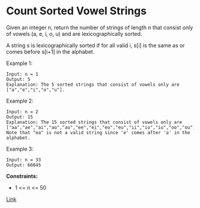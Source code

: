 # Count Sorted Vowel Strings

Given an integer n, return the number of strings of length n that consist only of vowels (a, e, i, o, u) and are lexicographically sorted.

A string s is lexicographically sorted if for all valid i, s[i] is the same as or comes before s[i+1] in the alphabet.


Example 1:

```
Input: n = 1
Output: 5
Explanation: The 5 sorted strings that consist of vowels only are ["a","e","i","o","u"].
```

Example 2:

```
Input: n = 2
Output: 15
Explanation: The 15 sorted strings that consist of vowels only are
["aa","ae","ai","ao","au","ee","ei","eo","eu","ii","io","iu","oo","ou","uu"].
Note that "ea" is not a valid string since 'e' comes after 'a' in the alphabet.
```

Example 3:

```
Input: n = 33
Output: 66045
```

**Constraints:**
- 1 <= n <= 50

[Link](https://leetcode.com/problems/count-sorted-vowel-strings/)